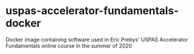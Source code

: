 # uspas-accelerator-fundamentals-docker
Docker image containing software used in Eric Prebys' USPAS Accelerator Fundamentals online course in the summer of 2020
